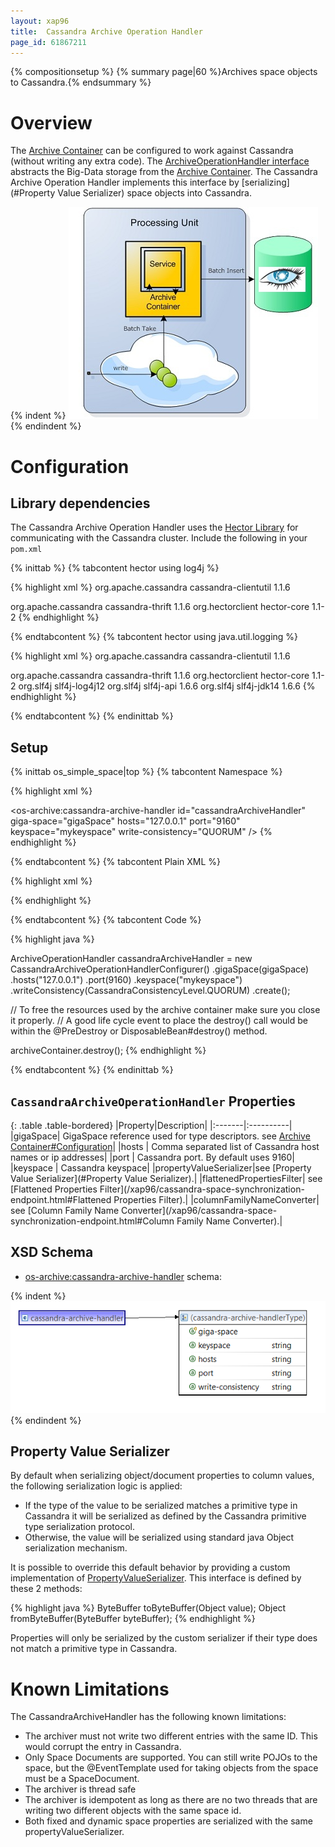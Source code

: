 ```yaml
---
layout: xap96
title:  Cassandra Archive Operation Handler
page_id: 61867211
---
```


{% compositionsetup %}
{% summary page|60 %}Archives space objects to Cassandra.{% endsummary %}

# Overview

The [Archive Container](/xap96/archive-container.html) can be configured to work against Cassandra (without writing any extra code). The [ArchiveOperationHandler interface](http://www.gigaspaces.com/docs/JavaDoc9.5/org/openspaces/archive/ArchiveOperationHandler.html) abstracts the Big-Data storage from the [Archive Container](/xap96/archive-container.html). The Cassandra Archive Operation Handler implements this interface by [serializing](#Property Value Serializer) space objects into Cassandra.

{% indent %}
![archive-container-cassandra.jpg](/attachment_files/archive-container-cassandra.jpg)
{% endindent %}

# Configuration

## Library dependencies

The Cassandra Archive Operation Handler uses the [Hector Library](http://hector-client.github.com/hector/build/html/index.html) for communicating with the Cassandra cluster.
Include the following in your `pom.xml`

{% inittab %}
{% tabcontent hector using log4j %}

{% highlight xml %}
<dependency>
    <groupId>org.apache.cassandra</groupId>
    <artifactId>cassandra-clientutil</artifactId>
    <version>1.1.6</version>
</dependency>

<dependency>
    <groupId>org.apache.cassandra</groupId>
    <artifactId>cassandra-thrift</artifactId>
    <version>1.1.6</version>
</dependency>

<dependency>
    <groupId>org.hectorclient</groupId>
    <artifactId>hector-core</artifactId>
    <version>1.1-2</version>
</dependency>
{% endhighlight %}

{% endtabcontent %}
{% tabcontent hector using java.util.logging %}

{% highlight xml %}
<dependency>
    <groupId>org.apache.cassandra</groupId>
    <artifactId>cassandra-clientutil</artifactId>
    <version>1.1.6</version>
</dependency>

<dependency>
    <groupId>org.apache.cassandra</groupId>
    <artifactId>cassandra-thrift</artifactId>
    <version>1.1.6</version>
</dependency>

<dependency>
    <groupId>org.hectorclient</groupId>
    <artifactId>hector-core</artifactId>
    <version>1.1-2</version>
    <exclusions>
        <exclusion>
	    <groupId>org.slf4j</groupId>
	    <artifactId>slf4j-log4j12</artifactId>
	</exclusion>
    </exclusions>
</dependency>

<dependency>
    <groupId>org.slf4j</groupId>
    <artifactId>slf4j-api</artifactId>
    <version>1.6.6</version>
</dependency>
<dependency>
    <groupId>org.slf4j</groupId>
    <artifactId>slf4j-jdk14</artifactId>
    <version>1.6.6</version>
</dependency>
{% endhighlight %}

{% endtabcontent %}
{% endinittab %}

## Setup

{% inittab os_simple_space|top %}
{% tabcontent Namespace %}

{% highlight xml %}

<os-archive:cassandra-archive-handler id="cassandraArchiveHandler"
  giga-space="gigaSpace"
  hosts="127.0.0.1"
  port="9160"
  keyspace="mykeyspace"
  write-consistency="QUORUM"
/>
{% endhighlight %}

{% endtabcontent %}
{% tabcontent Plain XML %}

{% highlight xml %}

<bean id="cassandraArchiveHandler" class="org.openspaces.persistency.cassandra.archive.CassandraArchiveOperationHandler">
	<property name="gigaSpace" ref="gigaSpace"/>
	<property name="hosts" value="127.0.0.1" />
	<property name="port" value="9160" />
	<property name="keyspace" value="mykeyspace" />
	<property name="writeConsistency" value="QUORUM" />
</bean>
{% endhighlight %}

{% endtabcontent %}
{% tabcontent Code %}

{% highlight java %}

ArchiveOperationHandler cassandraArchiveHandler =
    new CassandraArchiveOperationHandlerConfigurer()
    .gigaSpace(gigaSpace)
    .hosts("127.0.0.1")
    .port(9160)
    .keyspace("mykeyspace")
    .writeConsistency(CassandraConsistencyLevel.QUORUM)
    .create();

// To free the resources used by the archive container make sure you close it properly.
// A good life cycle event to place the destroy() call would be within the @PreDestroy or DisposableBean#destroy() method.

archiveContainer.destroy();
{% endhighlight %}

{% endtabcontent %}
{% endinittab %}

## `CassandraArchiveOperationHandler` Properties

{: .table .table-bordered}
|Property|Description|
|:-------|:----------|
|gigaSpace| GigaSpace reference used for type descriptors. see [Archive Container#Configuration](/xap96/archive-container.html#Configuration)|
|hosts | Comma separated list of Cassandra host names or ip addresses|
|port | Cassandra port. By default uses 9160|
|keyspace | Cassandra keyspace|
|propertyValueSerializer|see [Property Value Serializer](#Property Value Serializer).|
|flattenedPropertiesFilter| see [Flattened Properties Filter](/xap96/cassandra-space-synchronization-endpoint.html#Flattened Properties Filter).|
|columnFamilyNameConverter| see [Column Family Name Converter](/xap96/cassandra-space-synchronization-endpoint.html#Column Family Name Converter).|

## XSD Schema

- <os-archive:cassandra-archive-handler> schema:

{% indent %}
![cassandra-archive-handler-schema-9-1-1.png](/attachment_files/cassandra-archive-handler-schema-9-1-1.png)
{% endindent %}

## Property Value Serializer

By default when serializing object/document properties to column values, the following serialization logic is applied:

- If the type of the value to be serialized matches a primitive type in Cassandra it will be serialized as defined by the Cassandra primitive type serialization protocol.
- Otherwise, the value will be serialized using standard java Object serialization mechanism.

It is possible to override this default behavior by providing a custom implementation of [PropertyValueSerializer](http://www.gigaspaces.com/docs/JavaDoc9.6/index.html?org/openspaces/persistency/cassandra/meta/types/dynamic/PropertyValueSerializer.html).
This interface is defined by these 2 methods:

{% highlight java %}
ByteBuffer toByteBuffer(Object value);
Object fromByteBuffer(ByteBuffer byteBuffer);
{% endhighlight %}

Properties will only be serialized by the custom serializer if their type does not match a primitive type in Cassandra.

# Known Limitations

The CassandraArchiveHandler has the following known limitations:
 *  The archiver must not write two different entries with the same ID. This would corrupt the entry in Cassandra.
 *  Only Space Documents are supported. You can still write POJOs to the space, but the @EventTemplate used for taking objects from the space must be a SpaceDocument.
 *  The archiver is thread safe
 *  The archiver is idempotent as long as there are no two threads that are writing two different objects with the same space id.
 *  Both fixed and dynamic space properties are serialized with the same propertyValueSerializer.
